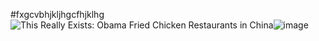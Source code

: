 #fxgcvbhjkljhgcfhjklhg
<img src="https://encrypted-tbn0.gstatic.com/images?q=tbn:ANd9GcTVK_fgmggGF19W_OjJJY9HmKiyCQLPF4mhG6fE_H31Bq2Do1v6RrOsoOy3UVJoJdtaBWQ:https://i.insider.com/4e89d4b66bb3f78e49000016%3Fwidth%3D600%26format%3Djpeg%26auto%3Dwebp&amp;usqp=CAU" alt="This Really Exists: Obama Fried Chicken Restaurants in China"/>![image](https://user-images.githubusercontent.com/99500003/153897822-84620c69-3298-440a-a63a-45cfcfe5c900.png)
